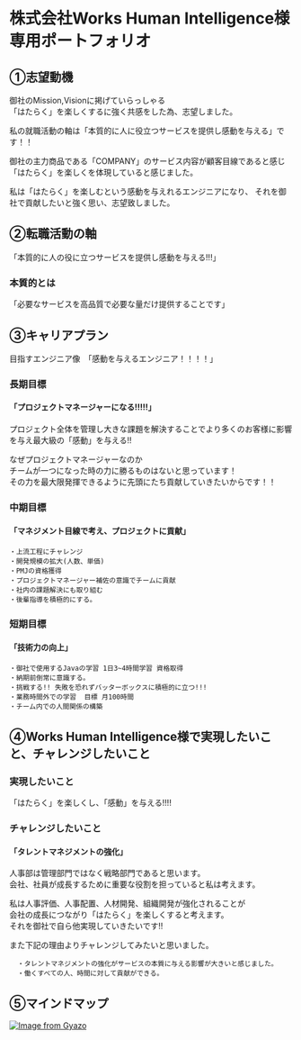 # 株式会社Works Human Intelligence様　専用ポートフォリオ

## ①志望動機

  御社のMission,Visionに掲げていらっしゃる</br>
  「はたらく」を楽しくするに強く共感をした為、志望しました。

  私の就職活動の軸は「本質的に人に役立つサービスを提供し感動を与える」です！！</br>

  御社の主力商品である「COMPANY」のサービス内容が顧客目線であると感じ</br>
  「はたらく」を楽しくを体現していると感じました。</br>

  私は「はたらく」を楽しむという感動を与えれるエンジニアになり、
  それを御社で貢献したいと強く思い、志望致しました。</br>


## ②転職活動の軸 

  「本質的に人の役に立つサービスを提供し感動を与える!!!」

### 本質的とは  

  「必要なサービスを高品質で必要な量だけ提供することです」

## ③キャリアプラン 

  目指すエンジニア像　「感動を与えるエンジニア！！！！」

### 長期目標 

  #### 「プロジェクトマネージャーになる!!!!!」
   
   プロジェクト全体を管理し大きな課題を解決することでより多くのお客様に影響を与え最大級の「感動」を与える!!</br>

   なぜプロジェクトマネージャーなのか</br>
   チームが一つになった時の力に勝るものはないと思っています！</br>
   その力を最大限発揮できるように先頭にたち貢献していきたいからです！！


### 中期目標 

  #### 「マネジメント目線で考え、プロジェクトに貢献」
    ・上流工程にチャレンジ
    ・開発規模の拡大(人数、単価)
    ・PMJの資格獲得
    ・プロジェクトマネージャー補佐の意識でチームに貢献
    ・社内の課題解決にも取り組む
    ・後輩指導を積極的にする。


### 短期目標 

  #### 「技術力の向上」 
    ・御社で使用するJavaの学習 1日3~4時間学習 資格取得
    ・納期前倒常に意識する。
    ・挑戦する!! 失敗を恐れずバッターボックスに積極的に立つ!!!
    ・業務時間外での学習  目標 月100時間
    ・チーム内での人間関係の構築




## ④Works Human Intelligence様で実現したいこと、チャレンジしたいこと  

  ### 実現したいこと  
  「はたらく」を楽しくし、「感動」を与える!!!!


  ### チャレンジしたいこと
  #### 「タレントマネジメントの強化」  
   人事部は管理部門ではなく戦略部門であると思います。</br>
   会社、社員が成長するために重要な役割を担っていると私は考えます。

  私は人事評価、人事配置、人材開発、組織開発が強化されることが</br>
  会社の成長につながり「はたらく」を楽しくすると考えます。</br>
  それを御社で自ら他実現していきたいです!!</br>
  
  また下記の理由よりチャレンジしてみたいと思いました。</br>

      ・タレントマネジメントの強化がサービスの本質に与える影響が大きいと感じました。
      ・働くすべての人、時間に対して貢献ができる。

   

  ## ⑤マインドマップ

  [![Image from Gyazo](https://i.gyazo.com/73bfc3a5a0806dd33dffe4e7924ea0ed.png)](https://gyazo.com/73bfc3a5a0806dd33dffe4e7924ea0ed)

